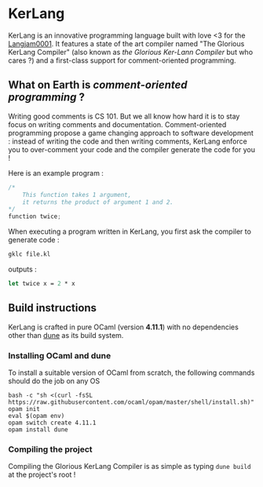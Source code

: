 # KerLang

KerLang is an innovative programming language built with love <3 for the [Langjam0001](https://github.com/langjam/jam0001). It features a state of the art compiler named "The Glorious KerLang Compiler" (also known as *the Glorious Ker-Lann Compiler* but who cares ?) and a first-class support for comment-oriented programming.

## What on Earth is *comment-oriented programming* ?

Writing good comments is CS 101. But we all know how hard it is to stay focus on writing comments and documentation. Comment-oriented programming propose a game changing approach to software development : instead of writing the code and then writing comments, KerLang enforce you to over-comment your code and the compiler generate the code for you !

Here is an example program :

```c
/*
	This function takes 1 argument,
	it returns the product of argument 1 and 2.
*/
function twice;
```

When executing a program written in KerLang, you first ask the compiler to generate code :

```ocaml
gklc file.kl
```

outputs :

```ocaml
let twice x = 2 * x
```

## Build instructions

KerLang is crafted in pure OCaml (version **4.11.1**) with no dependencies other than [dune](https://dune.build) as its build system.

### Installing OCaml and dune

To install a suitable version of OCaml from scratch, the following commands should do the job on any OS

```
bash -c "sh <(curl -fsSL https://raw.githubusercontent.com/ocaml/opam/master/shell/install.sh)"
opam init
eval $(opam env)
opam switch create 4.11.1
opam install dune
```

### Compiling the project

Compiling the Glorious KerLang Compiler is as simple as typing `dune build` at the project's root !
